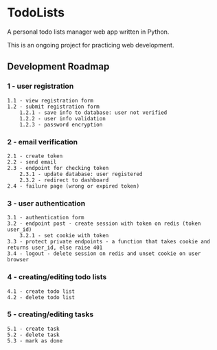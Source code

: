 # TodoLists  

A personal todo lists manager web app written in Python.
  
This is an ongoing project for practicing web development.

## Development Roadmap

### 1 - user registration  
	1.1 - view registration form
	1.2 - submit registration form
		1.2.1 - save info to database: user not verified
		1.2.2 - user info validation
		1.2.3 - password encryption
  
### 2 - email verification  
	2.1 - create token  
	2.2 - send email  
	2.3 - endpoint for checking token  
		2.3.1 - update database: user registered  
		2.3.2 - redirect to dashboard  
	2.4 - failure page (wrong or expired token)  
  
### 3 - user authentication  
	3.1 - authentication form  
	3.2 - endpoint post - create session with token on redis (token user_id)  
		3.2.1 - set cookie with token  
	3.3 - protect private endpoints - a function that takes cookie and returns user_id, else raise 401  
	3.4 - logout - delete session on redis and unset cookie on user browser  
  
### 4 - creating/editing todo lists  
	4.1 - create todo list  
	4.2 - delete todo list  
  
### 5 - creating/editing tasks  
	5.1 - create task  
	5.2 - delete task  
	5.3 - mark as done  
